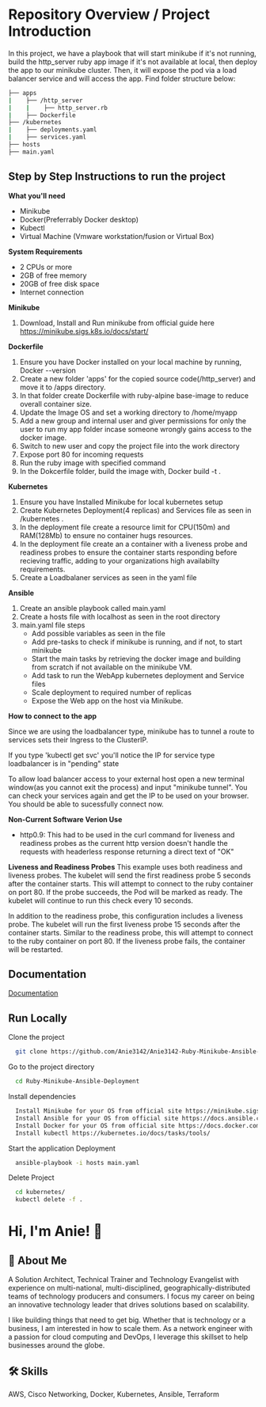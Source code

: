 
# Repository Overview / Project Introduction

In this project, we have a playbook that will start minikube if it's not running, build the http_server ruby app image if it's not available at local, then deploy the app to our minikube cluster. Then, it will expose the pod via a load balancer service and will access the app. Find folder structure below:

```bash
├── apps
|    ├── /http_server
|    |    ├── http_server.rb
|    ├── Dockerfile
├── /kubernetes
|    ├── deployments.yaml
|    ├── services.yaml
├── hosts
├── main.yaml
```


## Step by Step Instructions to run the project


**What you'll need**
- Minikube
- Docker(Preferrably Docker desktop)
- Kubectl
- Virtual Machine (Vmware workstation/fusion or Virtual Box)


**System Requirements**
- 2 CPUs or more
- 2GB of free memory
- 20GB of free disk space
- Internet connection


**Minikube**
1. Download, Install and Run minikube from official guide here https://minikube.sigs.k8s.io/docs/start/ 


**Dockerfile**
1. Ensure you have Docker installed on your local machine by running, Docker --version 
2. Create a new folder 'apps' for the copied source code(/http_server) and move it to /apps directory.  
3. In that folder create Dockerfile with ruby-alpine base-image to reduce overall container size. 
4. Update the Image OS and set a working directory to /home/myapp
5. Add a new group and internal user  and giver permissions for only the user to run my app folder incase someone wrongly gains access to the docker image.
6. Switch to new user and copy the project file into the work directory
7. Expose port 80 for incoming requests 
8. Run the ruby image with specified command
9. In the Dokcerfile folder, build the image with, Docker build -t . 


**Kubernetes**
1. Ensure you have Installed Minikube for local kubernetes setup
2. Create Kubernetes Deployment(4 replicas) and Services file as seen in /kubernetes . 
3. In the deployment file create a resource limit for CPU(150m) and RAM(128Mb) to ensure no container hugs resources.
3. In the deployment file create an a container with a liveness probe and readiness probes to ensure the container starts responding before recieving traffic, adding to your organizations high availabilty requirements.   
4. Create a Loadbalaner services as seen in the yaml file

**Ansible**
1. Create an ansible playbook called main.yaml  
2. Create a hosts file with localhost as seen in the root directory
3. main.yaml file steps
    - Add possible variables as seen in the file 
    - Add pre-tasks to check if minikube is running, and if not, to start minikube
    - Start the main tasks by retrieving the docker image and building from scratch if not available on the minikube VM.  
    - Add task to run the WebApp kubernetes deployment and Service files
    - Scale deployment to required number of replicas
    - Expose the Web app on the host via Minikube.

**How to connect to the app**

Since we are using the loadbalancer type, minikube has to tunnel a route to services sets their Ingress to the ClusterIP. 

If you type 'kubectl get svc' you'll notice the IP for service type loadbalancer is in "pending" state

To allow load balancer access to your external host open a new terminal window(as you cannot exit the process) and input "minikube tunnel". You can check your services again and get the IP to be used on your browser. You should be able to sucessfully connect now. 

**Non-Current Software Verion Use**
- http0.9: This had to be used in the curl command for liveness and readiness probes as the current http version doesn't handle the requests with headerless response returning a direct text of "OK"


**Liveness and Readiness Probes**
This example uses both readiness and liveness probes. The kubelet will send the first readiness probe 5 seconds after the container starts. This will attempt to connect to the ruby container on port 80. If the probe succeeds, the Pod will be marked as ready. The kubelet will continue to run this check every 10 seconds.

In addition to the readiness probe, this configuration includes a liveness probe. The kubelet will run the first liveness probe 15 seconds after the container starts. Similar to the readiness probe, this will attempt to connect to the ruby container on port 80. If the liveness probe fails, the container will be restarted.

## Documentation

[Documentation](https://github.com/Anie3142/Anie3142-Ruby-Minikube-Ansible-Deployment/blob/main/README.md)


## Run Locally

Clone the project

```bash
  git clone https://github.com/Anie3142/Anie3142-Ruby-Minikube-Ansible-Deployment.git
```

Go to the project directory

```bash
  cd Ruby-Minikube-Ansible-Deployment
```

Install dependencies

```bash
  Install Minikube for your OS from official site https://minikube.sigs.k8s.io/docs/start/
  Install Ansible for your OS from official site https://docs.ansible.com/ansible/latest/installation_guide/intro_installation.html
  Install Docker for your OS from official site https://docs.docker.com/get-docker/
  Install kubectl https://kubernetes.io/docs/tasks/tools/ 
```

Start the application Deployment

```bash
  ansible-playbook -i hosts main.yaml
```
Delete Project

```bash
  cd kubernetes/
  kubectl delete -f .
```


# Hi, I'm Anie! 👋


## 🚀 About Me
A Solution Architect, Technical Trainer and Technology Evangelist with experience on multi-national, multi-disciplined, geographically-distributed teams of technology producers and consumers. I focus my career on being an innovative technology leader that drives solutions based on scalability.

I like building things that need to get big. Whether that is technology or a business, I am interested in how to scale them. As a network engineer with a passion for cloud computing and DevOps, I leverage this skillset to help businesses around the globe.


## 🛠 Skills
AWS, Cisco Networking, Docker, Kubernetes, Ansible, Terraform

